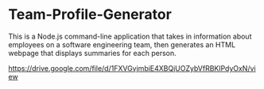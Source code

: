# Team-Profile-Generator

This is a Node.js command-line application that takes in information about employees on a software engineering team, then generates an HTML webpage that displays summaries for each person.

https://drive.google.com/file/d/1FXVGvjmbiE4XBQjUOZybVfRBKlPdyOxN/view
